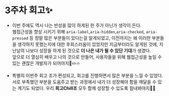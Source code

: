 # 3주차 회고✨

- 이번 주에도 역시 나는 반성을 많이 하게된 한 주가 아닌가 생각이 든다.  
  웹접근성을 향상 시키기 위해 `aria-label`,`aria-hidden`,`aria-checked`, `aria-pressed` 등 정말 많은 부분들이 있다는걸 알게되었고, 이전까지는 왜 이러한 부분들을 생각하지 못했는지에 대한 후회스러움이 있었지만 지금부터라도 알게된 것에, 지난날의 나보다 성장을 하게 된 것으로 **더 나은 내가 될 수 있단 기대**가 생겼다.  
  앞으로 더 열심히 배우고 나의 것으로 만들어, 사용자들을 위해 웹접근성을 높일 수 있는 괜찮은 개발자가 되어야지📖✏️🔥

- 특별히 이번주 회고 조가 편성되고, 회고를 진행하면서 많은 부분을 느낄 수 있었다. 서로 부족했던 부분을 도움주고 받는 과정에서 내가 더 성장해야 함을 깨달을 수 있는 계기도 되었다.
  우리 **회고Chill조** 모두 함께 성장할 수 있도록 힘내봐야지🥺💪
